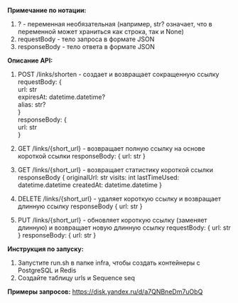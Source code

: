 **Примечание по нотации:**
1) ? - переменная необязательная (например, str? означает, что в переменной может храниться как строка, так и None)
2) requestBody - тело запроса в формате JSON
3) responseBody - тело ответа в формате JSON

**Описание API:**
1) POST /links/shorten - создает и возвращает сокращенную ссылку \
   requestBody: { \
     url: str \
     expiresAt: datetime.datetime? \
     alias: str? \
   } \
   responseBody: { \
     url: str \
   }

3) GET /links/{short_url} - возвращает полную ссылку на основе короткой ссылки
   responseBody: {
     url: str
   }
  
4) GET /links/{short_url} - возвращает статистику короткой ссылки
   responseBody {
     originalUrl: str
     visits: int
     lastTimeUsed: datetime.datetime
     createdAt: datetime.datetime
   }

5) DELETE /links/{short_url} - удаляет короткую ссылку и возвращает длинную ссылку
   responseBody {
    url: str
   }

6) PUT /links/{short_url} - обновляет короткую ссылку (заменяет длинную) и возвращает новую длинную ссылку
   requestBody: {
     url: str
   }
   responseBody: {
     url: str
   }
   
**Инструкция по запуску:**
1) Запустите run.sh в папке infra, чтобы создать контейнеры с PostgreSQL и Redis
2) Создайте таблицу urls и Sequence seq

**Примеры запросов:**
https://disk.yandex.ru/d/a7QNBneDm7uObQ
